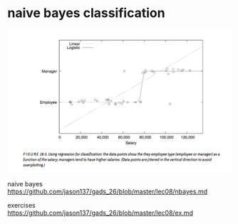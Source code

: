 # naive bayes classification

<p align="center">
<img src="../images/logistic.png">

naive bayes  
https://github.com/jason137/gads_26/blob/master/lec08/nbayes.md  

exercises  
https://github.com/jason137/gads_26/blob/master/lec08/ex.md
